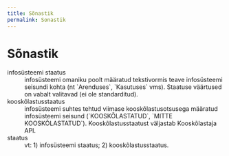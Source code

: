 ```yaml
---
title: Sõnastik
permalink: Sonastik
---
```


# Sõnastik

<dl>
  <dt>infosüsteemi staatus</dt>
    <dd>infosüsteemi omaniku poolt määratud tekstivormis teave infosüsteemi seisundi kohta (nt `Arenduses`, `Kasutuses` vms). Staatuse väärtused on vabalt valitavad (ei ole standarditud).</dd>
  <dt>kooskõlastusstaatus</dt>
    <dd>infosüsteemi suhtes tehtud viimase kooskõlastusotsusega määratud infosüsteemi seisund (`KOOSKÕLASTATUD`, `MITTE KOOSKÕLASTATUD`). Kooskõlastusstaatust väljastab Kooskõlastaja API.</dd>
  <dt>staatus</dt>
    <dd>vt: 1) infosüsteemi staatus; 2) kooskõlastusstaatus.</dd>
</dl>
